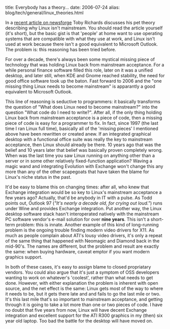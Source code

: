 title: Everybody has a theory...
date: 2006-07-24
alias: blog/tech/general/linux_theories.html

In a <a
href="http://os.newsforge.com/article.pl?sid=06/07/17/1535230">recent
article on newsforge</a> Toby Richards discusses his pet theory
describing why Linux isn't mainstream. You should read the article
yourself (it's short), but the basic gist is that 'people' at home
want to use operating systems that are compatible with what they use
at work, and Linux isn't used at work because there isn't a good
equivalent to Microsoft Outlook. The problem is: this reasoning has
been tried before.

For over a decade, there's always been some mystical missing piece of
technology that was holding Linux back from mainstream acceptance. For
a while personal finance software filled this role, later on it was a
unified desktop, and later still, when KDE and Gnome reached
stability, the need for good office software took up the baton. Fast
forward to 2006 and the "one missing thing Linux needs to become
mainstream" is apparantly a good equivalent to Microsoft Outlook. 

This line of reasoning is seductive to programmers: it basically
transforms the question of "What does Linux need to become
mainstream?" into the question "What code do I need to write?". After
all, if the only thing holding Linux back from mainstream acceptance
is a piece of code, then a missing piece of code is easy for a
programmer to fix. In fact, since 1997 (the last time I ran Linux full
time), basically all of the 'missing pieces' I mentioned above have
been rewritten or created anew. If an integrated graphical desktop
with a functional office suite was really the key to mainstream
acceptance, then Linux should already be there. 10 years ago that was
the belief and 10 years later that belief was basically proven
completely wrong. When was the last time you saw Linux running on
anything other than a server or in some other relatively
fixed-function application? Waving a magic wand and integrating
Evolution with Exchange won't change this any more than any of the
other scapegoats that have taken the blame for Linux's niche status in
the past.

It'd be easy to blame this on changing times: after all, who knew that
Exchange integration would be so key to Linux's mainstream acceptance
a few years ago? Actually, that'd be anybody in IT with a pulse. As
Todd points out, Outlook 97 (<i>"It's nearly a decade old, for crying
out loud."</i>) runs under Wine and provides Exchange integration. Put
another way, the Linux desktop software stack hasn't interoperated
natively with the mainstream PC software vendor's e-mail solution for
over <b>nine years</b>. This isn't a short-term problem: this is
innate. Another example of this kind of long-running problem is the
ongoing trouble finding modern video drivers for X11. As much as
people complain about ATI's lousy video drivers, it's only a repeat of
the same thing that happened with Neomagic and Diamond back in the
mid-90's. The names are different, but the problem and result are
exactly the same: when buying hardware, caveat emptor if you want
modern graphics support.

In both of these cases, it's easy to assign blame to closed
propriatary vendors. You could also argue that it's just a symptom of
OSS developers wanting to work on whatever's 'coolest', rather than
what needs to get done. However, with either explanation the problem
is inherent with open source, and the net effect is the same: Linux
gets most of the way to where it needs to be, but it gets there late
and and fails to go the last mile or two. It's this last mile that's
so important to mainstream acceptance, and getting through it is going
to take a lot more than one or two pieces of code. I have no doubt
that five years from now, Linux will have decent Exchange integration
and excellent support for the ATI R300 graphics in my (then) six year
old laptop.  Too bad the battle for the desktop will have moved on.


